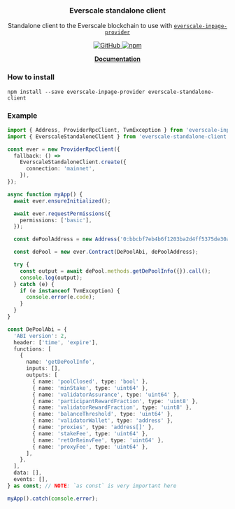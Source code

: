 <p align="center">
    <h3 align="center">Everscale standalone client</h3>
    <p align="center">Standalone client to the Everscale blockchain to use with <a href="https://github.com/broxus/everscale-inpage-provider"><code>everscale-inpage-provider</code></a></p>
    <p align="center">
        <a href="/LICENSE">
            <img alt="GitHub" src="https://img.shields.io/github/license/broxus/everscale-standalone-client" />
        </a>
        <a href="https://www.npmjs.com/package/everscale-standalone-client">
            <img alt="npm" src="https://img.shields.io/npm/v/everscale-standalone-client">
        </a>
    </p>
    <p align="center"><b><a href="https://broxus.github.io/everscale-standalone-client/index.html">Documentation</a></b></p>
</p>

### How to install

```shell
npm install --save everscale-inpage-provider everscale-standalone-client
```

### Example

```typescript
import { Address, ProviderRpcClient, TvmException } from 'everscale-inpage-provider';
import { EverscaleStandaloneClient } from 'everscale-standalone-client';

const ever = new ProviderRpcClient({
  fallback: () =>
    EverscaleStandaloneClient.create({
      connection: 'mainnet',
    }),
});

async function myApp() {
  await ever.ensureInitialized();

  await ever.requestPermissions({
    permissions: ['basic'],
  });

  const dePoolAddress = new Address('0:bbcbf7eb4b6f1203ba2d4ff5375de30a5408a8130bf79f870efbcfd49ec164e9');

  const dePool = new ever.Contract(DePoolAbi, dePoolAddress);

  try {
    const output = await dePool.methods.getDePoolInfo({}).call();
    console.log(output);
  } catch (e) {
    if (e instanceof TvmException) {
      console.error(e.code);
    }
  }
}

const DePoolAbi = {
  'ABI version': 2,
  header: ['time', 'expire'],
  functions: [
    {
      name: 'getDePoolInfo',
      inputs: [],
      outputs: [
        { name: 'poolClosed', type: 'bool' },
        { name: 'minStake', type: 'uint64' },
        { name: 'validatorAssurance', type: 'uint64' },
        { name: 'participantRewardFraction', type: 'uint8' },
        { name: 'validatorRewardFraction', type: 'uint8' },
        { name: 'balanceThreshold', type: 'uint64' },
        { name: 'validatorWallet', type: 'address' },
        { name: 'proxies', type: 'address[]' },
        { name: 'stakeFee', type: 'uint64' },
        { name: 'retOrReinvFee', type: 'uint64' },
        { name: 'proxyFee', type: 'uint64' },
      ],
    },
  ],
  data: [],
  events: [],
} as const; // NOTE: `as const` is very important here

myApp().catch(console.error);
```
